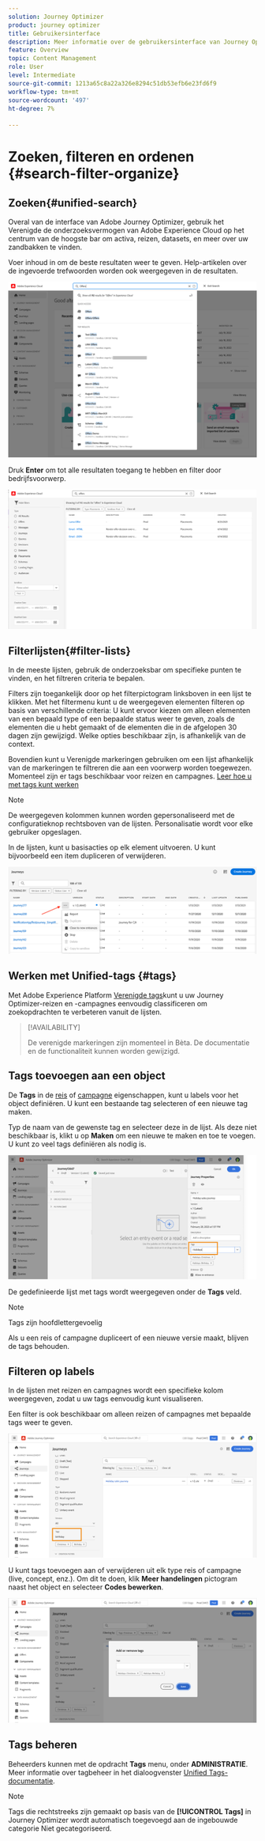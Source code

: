 ```yaml
---
solution: Journey Optimizer
product: journey optimizer
title: Gebruikersinterface
description: Meer informatie over de gebruikersinterface van Journey Optimizer
feature: Overview
topic: Content Management
role: User
level: Intermediate
source-git-commit: 1213a65c8a22a326e8294c51db53efb6e23fd6f9
workflow-type: tm+mt
source-wordcount: '497'
ht-degree: 7%

---
```



# Zoeken, filteren en ordenen {#search-filter-organize}

## Zoeken{#unified-search}

Overal van de interface van Adobe Journey Optimizer, gebruik het Verenigde de onderzoeksvermogen van Adobe Experience Cloud op het centrum van de hoogste bar om activa, reizen, datasets, en meer over uw zandbakken te vinden.

Voer inhoud in om de beste resultaten weer te geven. Help-artikelen over de ingevoerde trefwoorden worden ook weergegeven in de resultaten.

![](assets/unified-search.png)

Druk **Enter** om tot alle resultaten toegang te hebben en filter door bedrijfsvoorwerp.

![](assets/search-and-filter.png)

## Filterlijsten{#filter-lists}

In de meeste lijsten, gebruik de onderzoeksbar om specifieke punten te vinden, en het filtreren criteria te bepalen.

Filters zijn toegankelijk door op het filterpictogram linksboven in een lijst te klikken. Met het filtermenu kunt u de weergegeven elementen filteren op basis van verschillende criteria: U kunt ervoor kiezen om alleen elementen van een bepaald type of een bepaalde status weer te geven, zoals de elementen die u hebt gemaakt of de elementen die in de afgelopen 30 dagen zijn gewijzigd. Welke opties beschikbaar zijn, is afhankelijk van de context.

Bovendien kunt u Verenigde markeringen gebruiken om een lijst afhankelijk van de markeringen te filtreren die aan een voorwerp worden toegewezen. Momenteel zijn er tags beschikbaar voor reizen en campagnes. [Leer hoe u met tags kunt werken](#tags)

>[!NOTE]
>
>De weergegeven kolommen kunnen worden gepersonaliseerd met de configuratieknop rechtsboven van de lijsten. Personalisatie wordt voor elke gebruiker opgeslagen.

In de lijsten, kunt u basisacties op elk element uitvoeren. U kunt bijvoorbeeld een item dupliceren of verwijderen.

![](assets/journey4.png)

## Werken met Unified-tags {#tags}

Met Adobe Experience Platform [Verenigde tags](https://experienceleague.adobe.com/docs/experience-platform/administrative-tags/overview.html)kunt u uw Journey Optimizer-reizen en -campagnes eenvoudig classificeren om zoekopdrachten te verbeteren vanuit de lijsten.

>[!AVAILABILITY]
>
>De verenigde markeringen zijn momenteel in Bèta. De documentatie en de functionaliteit kunnen worden gewijzigd.

## Tags toevoegen aan een object

De **Tags** in de [reis](../building-journeys/journey-gs.md#change-properties) of [campagne](../campaigns/create-campaign.md#create) eigenschappen, kunt u labels voor het object definiëren. U kunt een bestaande tag selecteren of een nieuwe tag maken.

Typ de naam van de gewenste tag en selecteer deze in de lijst. Als deze niet beschikbaar is, klikt u op **Maken** om een nieuwe te maken en toe te voegen. U kunt zo veel tags definiëren als nodig is.

![](assets/tags1.png)

De gedefinieerde lijst met tags wordt weergegeven onder de **Tags** veld.

>[!NOTE]
>
> Tags zijn hoofdlettergevoelig
> 
> Als u een reis of campagne dupliceert of een nieuwe versie maakt, blijven de tags behouden.

## Filteren op labels

In de lijsten met reizen en campagnes wordt een specifieke kolom weergegeven, zodat u uw tags eenvoudig kunt visualiseren.

Een filter is ook beschikbaar om alleen reizen of campagnes met bepaalde tags weer te geven.

![](assets/tags2.png)

U kunt tags toevoegen aan of verwijderen uit elk type reis of campagne (live, concept, enz.). Om dit te doen, klik **Meer handelingen** pictogram naast het object en selecteer **Codes bewerken**.

![](assets/tags3.png)

## Tags beheren

Beheerders kunnen met de opdracht **Tags** menu, onder **ADMINISTRATIE**. Meer informatie over tagbeheer in het dialoogvenster [Unified Tags-documentatie](https://experienceleague.adobe.com/docs/experience-platform/administrative-tags/ui/managing-tags.html).

>[!NOTE]
>
> Tags die rechtstreeks zijn gemaakt op basis van de **[!UICONTROL Tags]** in Journey Optimizer wordt automatisch toegevoegd aan de ingebouwde categorie Niet gecategoriseerd.
